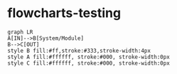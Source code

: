 # flowcharts-testing


```mermaid
graph LR
A[IN]-->B[System/Module]
B-->C[OUT]
style B fill:#ff,stroke:#333,stroke-width:4px
style A fill:#ffffff, stroke:#000, stroke-width:0px
style C fill:#ffffff, stroke:#000, stroke-width:0px
```
